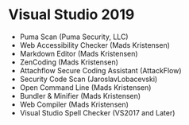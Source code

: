 # Visual Studio 2019

* Puma Scan (Puma Security, LLC)
* Web Accessibility Checker (Mads Kristensen)
* Markdown Editor (Mads Kristensen)
* ZenCoding (Mads Kristensen)
* Attachflow Secure Coding Assistant (AttackFlow)
* Security Code Scan (JaroslavLobacevski)
* Open Command Line (Mads Kristensen)
* Bundler & Minifier (Mads Kristensen)
* Web Compiler (Mads Kristensen)
* Visual Studio Spell Checker (VS2017 and Later)
